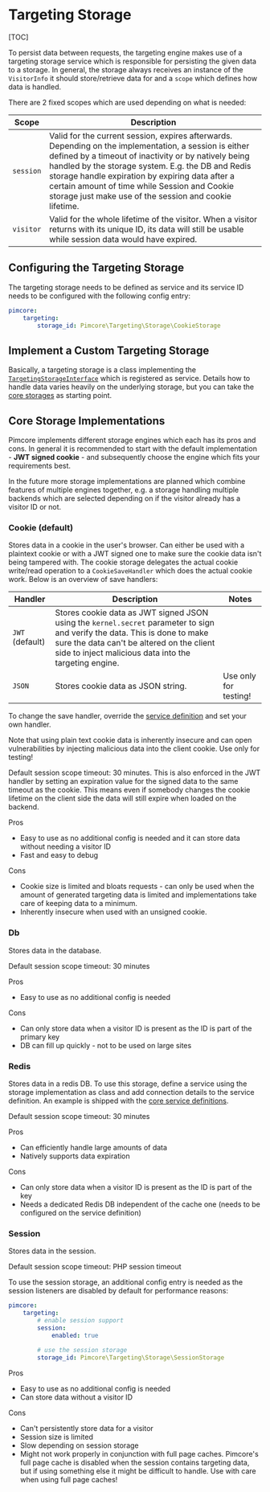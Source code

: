# Targeting Storage

[TOC]

To persist data between requests, the targeting engine makes use of a targeting storage service which is responsible for
persisting the given data to a storage. In general, the storage always receives an instance of the `VisitorInfo` it should
store/retrieve data for and a `scope` which defines how data is handled.

There are 2 fixed scopes which are used depending on what is needed:

| Scope     | Description                                                                                                                                                                                                                                                                                                                                                                         |
|-----------|-------------------------------------------------------------------------------------------------------------------------------------------------------------------------------------------------------------------------------------------------------------------------------------------------------------------------------------------------------------------------------------|
| `session` | Valid for the current session, expires afterwards. Depending on the implementation, a session is either defined by a timeout of inactivity or by natively being handled by the storage system. E.g. the DB and Redis storage handle expiration by expiring data after a certain amount of time while Session and Cookie storage just make use of the session and cookie lifetime. |
| `visitor` | Valid for the whole lifetime of the visitor. When a visitor returns with its unique ID, its data will still be usable while session data would have expired.                                                                                                                                                                                                                        |  


## Configuring the Targeting Storage

The targeting storage needs to be defined as service and its service ID needs to be configured with the following config
entry:

```yaml
pimcore:
    targeting:           
        storage_id: Pimcore\Targeting\Storage\CookieStorage
```


## Implement a Custom Targeting Storage

Basically, a targeting storage is a class implementing the [`TargetingStorageInterface`](https://github.com/pimcore/pimcore/blob/master/lib/Targeting/Storage/TargetingStorageInterface.php)
which is registered as service. Details how to handle data varies heavily on the underlying storage, but you can take the
[core storages](https://github.com/pimcore/pimcore/tree/master/pimcore/lib/Pimcore/Targeting/Storage) as starting point.


## Core Storage Implementations

Pimcore implements different storage engines which each has its pros and cons. In general it is recommended to start with
the default implementation - **JWT signed cookie** - and subsequently choose the engine which fits your requirements best.

In the future more storage implementations are planned which combine features of multiple engines together, e.g. a storage
handling multiple backends which are selected depending on if the visitor already has a visitor ID or not.
 

### Cookie (default)

Stores data in a cookie in the user's browser. Can either be used with a plaintext cookie or with a JWT signed one to make
sure the cookie data isn't being tampered with. The cookie storage delegates the actual cookie write/read operation to a
`CookieSaveHandler` which does the actual cookie work. Below is an overview of save handlers:

| Handler         | Description                                                                                                                                                                                                                       | Notes                 |
|-----------------|-----------------------------------------------------------------------------------------------------------------------------------------------------------------------------------------------------------------------------------|-----------------------|
| `JWT` (default) | Stores cookie data as JWT signed JSON using the `kernel.secret` parameter to sign and verify the data. This is done to make sure the data can't be altered on the client side to inject malicious data into the targeting engine. |                       |
| `JSON`          | Stores cookie data as JSON string.                                                                                                                                                                                                | Use only for testing! |

To change the save handler, override the [service definition](https://github.com/pimcore/pimcore/blob/master/bundles/CoreBundle/Resources/config/targeting.yml#L24)
and set your own handler.

<div class="alert alert-danger">
Note that using plain text cookie data is inherently insecure and can open vulnerabilities by injecting malicious data into
the client cookie. Use only for testing!
</div>

Default session scope timeout: 30 minutes. This is also enforced in the JWT handler by setting an expiration value for the
signed data to the same timeout as the cookie. This means even if somebody changes the cookie lifetime on the client side
the data will still expire when loaded on the backend.

Pros

* Easy to use as no additional config is needed and it can store data without needing a visitor ID
* Fast and easy to debug

Cons

* Cookie size is limited and bloats requests - can only be used when the amount of generated targeting data is limited and
  implementations take care of keeping data to a minimum.
* Inherently insecure when used with an unsigned cookie.


### Db

Stores data in the database.

Default session scope timeout: 30 minutes

Pros

* Easy to use as no additional config is needed

Cons

* Can only store data when a visitor ID is present as the ID is part of the primary key
* DB can fill up quickly - not to be used on large sites


### Redis

Stores data in a redis DB. To use this storage, define a service using the storage implementation as class and add connection
details to the service definition. An example is shipped with the [core service definitions](https://github.com/pimcore/pimcore/blob/master/bundles/CoreBundle/Resources/config/targeting.yml#L35).

Default session scope timeout: 30 minutes

Pros

* Can efficiently handle large amounts of data
* Natively supports data expiration

Cons

* Can only store data when a visitor ID is present as the ID is part of the key
* Needs a dedicated Redis DB independent of the cache one (needs to be configured on the service definition)


### Session

Stores data in the session.

Default session scope timeout: PHP session timeout

To use the session storage, an additional config entry is needed as the session listeners are disabled by default for 
performance reasons:

```yaml
pimcore:
    targeting:
        # enable session support
        session:
            enabled: true
            
        # use the session storage
        storage_id: Pimcore\Targeting\Storage\SessionStorage
```

Pros

* Easy to use as no additional config is needed
* Can store data without a visitor ID

Cons

* Can't persistently store data for a visitor
* Session size is limited
* Slow depending on session storage
* Might not work properly in conjunction with full page caches. Pimcore's full page cache is disabled when the session
  contains targeting data, but if using something else it might be difficult to handle. Use with care when using full
  page caches!
